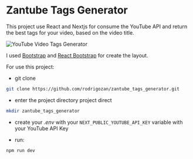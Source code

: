 # Zantube Tags Generator

This project use React and Nextjs for consume the YouTube API and return the best tags for your video, based on the video title.

![YouTube Video Tags Generator](https://raw.githubusercontent.com/rodrigozan/zantube_tags_generator/master/YouTube%20Video%20Tags%20Generator.png)

I used [Bootstrap](https://getbootstrap.com) and [React Bootstrap](https://react-bootstrap.netlify.app/) for create the layout.

For use this project:

- git clone
```bash
git clone https://github.com/rodrigozan/zantube_tags_generator.git
```

- enter the project directory project direct

```bash
mkdir zantube_tags_generator
```

- create your _.env_ with your `NEXT_PUBLIC_YOUTUBE_API_KEY` variable with your YouTube API Key
  
- run:

```bash
npm run dev
```
